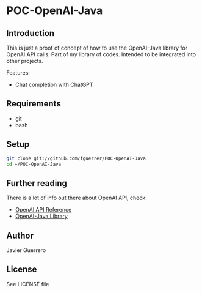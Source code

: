 # POC-OpenAI-Java
## Introduction

This is just a proof of concept of how to use the OpenAI-Java library for OpenAI API calls. Part of my library of codes. Intended to be integrated into other projects.


Features:

* Chat completion with ChatGPT


## Requirements

* git
* bash

## Setup

``` bash
git clone git://github.com/fguerrer/POC-OpenAI-Java
cd ~/POC-OpenAI-Java

```

## Further reading

There is a lot of info out there about OpenAI API, check:

* [OpenAI API Reference](https://platform.openai.com/docs/api-reference/making-requests)
* [OpenAI-Java Library](https://github.com/TheoKanning/openai-java)

## Author

Javier Guerrero

## License

See LICENSE file

